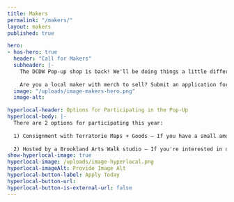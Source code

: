 ```yaml
---
title: Makers
permalink: "/makers/"
layout: makers
published: true

hero:
- has-hero: true
  header: "Call for Makers"
  subheader: |-
    The DCDW Pop-up shop is back! We'll be doing things a little differently: a 1-evening Pop-Up Block Party on Friday, October 8, 6–10 pm, in a new location — the beautiful Brookland Arts Walk — which has a lot more space.  
    
    Are you a local maker with merch to sell? Submit an application form by Wednesday, September 1.
  image: "/uploads/image-makers-hero.png"
  image-alt:

hyperlocal-header: Options for Participating in the Pop-Up
hyperlocal-body: |-
  There are 2 options for participating this year:  
  
  1) Consignment with Terratorie Maps + Goods — If you have a small amount of merchandise to sell (max 3 SKUs, with 6 items per SKU) and would prefer someone else handles the transactions, this is the right fit for you. Items will be sold on consignment, and anything unsold will be returned to you. Artists keep 60% of sale price.  
  
  2) Hosted by a Brookland Arts Walk studio — If you're interested in displaying more of your work AND can handle your own transactions (e.g. have your own Square, etc.), look no further. We'll be pairing artists up with the 27 different studios on the Arts Walk for the Block Party. There will be both indoor spaces in the studios and outdoor spaces with tables to sell your work.
show-hyperlocal-image: true
hyperlocal-image: /uploads/image-hyperlocal.png
hyperlocal-imageAlt: Provide Image Alt
hyperlocal-button-label: Apply Today
hyperlocal-button-url: 
hyperlocal-button-is-external-url: false
---
```


